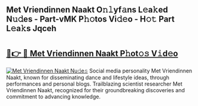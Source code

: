## Met Vriendinnen Naakt O𝚗𝚕yf𝚊ns L𝚎a𝚔ed N𝚞𝚍es - Part-vMK P𝚑𝚘tos Vi𝚍𝚎o - H𝚘𝚝 Part L𝚎a𝚔s Jqceh

# <h2><a href="http://kf1be7.oniu.top/?m=Met+Vriendinnen+Naakt">🔗👉 🔴 Met Vriendinnen Naakt P𝚑ot𝚘𝚜 V𝚒d𝚎o</a></h2>

[![Met Vriendinnen Naakt Nu𝚍e𝚜](https://i.imgur.com/0qMVB7G.gif)](http://kf1be7.oniu.top/?m=Met+Vriendinnen+Naakt)
Social media personality Met Vriendinnen Naakt, known for disseminating dance and lifestyle ideas, through performances and personal blogs. Trailblazing scientist researcher Met Vriendinnen Naakt, recognized for their groundbreaking discoveries and commitment to advancing knowledge.  
